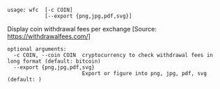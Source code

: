 ```
usage: wfc  [-c COIN]
            [--export {png,jpg,pdf,svg}]
```

Display coin withdrawal fees per exchange
[Source: https://withdrawalfees.com/]

```
optional arguments:
  -c COIN, --coin COIN  cryptocurrency to check withdrawal fees in long format (default: bitcoin)
  --export {png,jpg,pdf,svg}
                        Export or figure into png, jpg, pdf, svg (default: )
```
